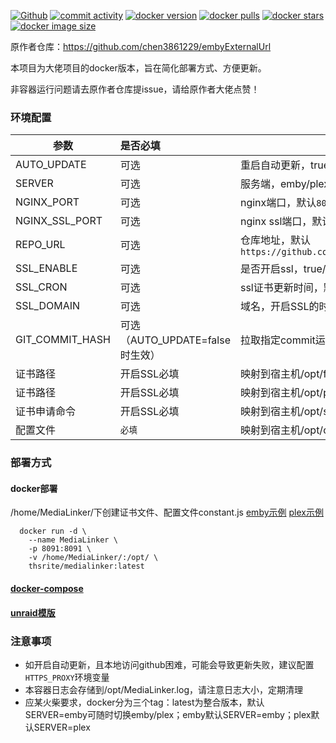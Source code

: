 [![Github][Github-image]][Github-url]
[![commit activity][commit-activity-image]][commit-activity-url]
[![docker version][docker-version-image]][docker-version-url]
[![docker pulls][docker-pulls-image]][docker-pulls-url]
[![docker stars][docker-stars-image]][docker-stars-url]
[![docker image size][docker-image-size-image]][docker-image-size-url]

[Github-image]: https://img.shields.io/static/v1?label=Github&message=MediaLinker&color=brightgreen
[Github-url]: https://github.com/thsrite/MediaLinker
[commit-activity-image]: https://img.shields.io/github/commit-activity/m/thsrite/MediaLinker
[commit-activity-url]: https://github.com/thsrite/MediaLinker
[docker-version-image]: https://img.shields.io/docker/v/thsrite/medialinker?style=flat
[docker-version-url]: https://hub.docker.com/r/thsrite/medialinker/tags?page=1&ordering=last_updated
[docker-pulls-image]: https://img.shields.io/docker/pulls/thsrite/medialinker?style=flat
[docker-pulls-url]: https://hub.docker.com/r/thsrite/medialinker
[docker-stars-image]: https://img.shields.io/docker/stars/thsrite/medialinker?style=flat
[docker-stars-url]: https://hub.docker.com/r/thsrite/medialinker
[docker-image-size-image]: https://img.shields.io/docker/image-size/thsrite/medialinker?style=flat
[docker-image-size-url]: https://hub.docker.com/r/thsrite/medialinker

原作者仓库：https://github.com/chen3861229/embyExternalUrl 

本项目为大佬项目的docker版本，旨在简化部署方式、方便更新。

非容器运行问题请去原作者仓库提issue，请给原作者大佬点赞！

### 环境配置
| 参数              | 是否必填                     | 说明                                                                                                 |
|-----------------|:-------------------------|----------------------------------------------------------------------------------------------------|
| AUTO_UPDATE     | 可选                       | 重启自动更新，true/false，默认`false`                                                                        |
| SERVER          | 可选                       | 服务端，emby/plex，默认`emby`                                                                             |
| NGINX_PORT      | 可选                       | nginx端口，默认`8091`                                                                                   |
| NGINX_SSL_PORT  | 可选                       | nginx ssl端口，默认`8095`                                                                               |
| REPO_URL        | 可选                       | 仓库地址，默认`https://github.com/chen3861229/embyExternalUrl`                                            |
| SSL_ENABLE      | 可选                       | 是否开启ssl，true/false，默认`false`                                                                       |
| SSL_CRON        | 可选                       | ssl证书更新时间，默认每2小时执行一次                                                                               |
| SSL_DOMAIN      | 可选                       | 域名，开启SSL的时候必填                                                                                      |
| GIT_COMMIT_HASH | 可选（AUTO_UPDATE=false时生效） | 拉取指定commit运行                                                                                       |
| 证书路径            | 开启SSL必填                  | 映射到宿主机/opt/fullchain.pem                                                                           |
| 证书路径            | 开启SSL必填                  | 映射到宿主机/opt/privkey.pem                                                                             |
| 证书申请命令          | 开启SSL必填                  | 映射到宿主机/opt/ssl [ssl示例](config%2Fssl)                                                               |
| 配置文件            | `必填`                     | 映射到宿主机/opt/constant.js [emby示例](config%2Femby%2Fconstant.js) [plex示例](config%2Fplex%2Fconstant.js) |

### 部署方式

#### docker部署
/home/MediaLinker/下创建证书文件、配置文件constant.js [emby示例](config%2Femby%2Fconstant.js) [plex示例](config%2Fplex%2Fconstant.js)

```
  docker run -d \
    --name MediaLinker \
    -p 8091:8091 \
    -v /home/MediaLinker/:/opt/ \
    thsrite/medialinker:latest
```

#### [docker-compose](deploy/docker-compose.yml)

#### [unraid模版](deploy/my-MediaLinker.xml)

### 注意事项

- 如开启自动更新，且本地访问github困难，可能会导致更新失败，建议配置`HTTPS_PROXY`环境变量
- 本容器日志会存储到/opt/MediaLinker.log，请注意日志大小，定期清理
- 应某火柴要求，docker分为三个tag：latest为整合版本，默认SERVER=emby可随时切换emby/plex；emby默认SERVER=emby；plex默认SERVER=plex